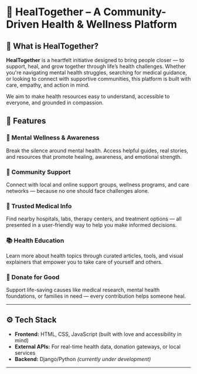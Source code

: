 # 🌿 HealTogether – A Community-Driven Health & Wellness Platform

## 🧩 What is HealTogether?

**HealTogether** is a heartfelt initiative designed to bring people closer — to support, heal, and grow together through life’s health challenges. Whether you're navigating mental health struggles, searching for medical guidance, or looking to connect with supportive communities, this platform is built with care, empathy, and action in mind.

We aim to make health resources easy to understand, accessible to everyone, and grounded in compassion.



## 🌟 Features

### 🧠 Mental Wellness & Awareness
Break the silence around mental health. Access helpful guides, real stories, and resources that promote healing, awareness, and emotional strength.

### 🤝 Community Support
Connect with local and online support groups, wellness programs, and care networks — because no one should face challenges alone.

### 🏥 Trusted Medical Info
Find nearby hospitals, labs, therapy centers, and treatment options — all presented in a user-friendly way to help you make informed decisions.

### 📚 Health Education
Learn more about health topics through curated articles, tools, and visual explainers that empower you to take care of yourself and others.

### 💖 Donate for Good
Support life-saving causes like medical research, mental health foundations, or families in need — every contribution helps someone heal.

---

## ⚙️ Tech Stack

- **Frontend:** HTML, CSS, JavaScript (built with love and accessibility in mind)
- **External APIs:** For real-time health data, donation gateways, or local services
- **Backend:** Django/Python *(currently under development)*
  

---

